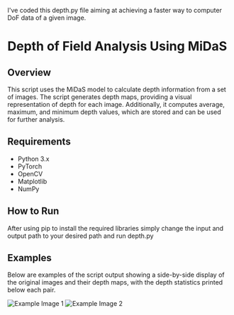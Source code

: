 I've coded this depth.py file aiming at achieving a faster way to computer DoF data of a given image.

# Depth of Field Analysis Using MiDaS

## Overview
This script uses the MiDaS model to calculate depth information from a set of images. The script generates depth maps, providing a visual representation of depth for each image. Additionally, it computes average, maximum, and minimum depth values, which are stored and can be used for further analysis.

## Requirements
- Python 3.x
- PyTorch
- OpenCV
- Matplotlib
- NumPy

## How to Run
After using pip to install the required libraries simply change the input and output path to your desired path and run depth.py

## Examples
Below are examples of the script output showing a side-by-side display of the original images and their depth maps, with the depth statistics printed below each pair.

![Example Image 1](https://imgur.com/4atHlT2)
![Example Image 2](https://imgur.com/kFfO2Nt)


